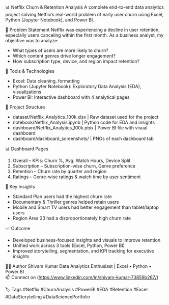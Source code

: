  📊 Netflix Churn & Retention Analysis
A complete end-to-end data analytics project solving Netflix’s real-world problem of early user churn using Excel, Python (Jupyter Notebook), and Power BI.

🚩 Problem Statement
Netflix was experiencing a decline in user retention, especially users canceling within the first month. As a business analyst, my objective was to analyze:
- What types of users are more likely to churn?
- Which content genres drive longer engagement?
- How subscription type, device, and region impact retention?

🧰 Tools & Technologies
- Excel: Data cleaning, formatting
- Python (Jupyter Notebook): Exploratory Data Analysis (EDA), visualizations
- Power BI: Interactive dashboard with 4 analytical pages

📁 Project Structure
- dataset/Netflix_Analytics_100k.xlsx | Raw dataset used for the project 
- notebook/Netflix_Analysis.ipynb | Python code for EDA and insights 
- dashboard/Netflix_Analytics_100k.pbix | Power BI file with visual dashboard 
- dashboard/dashboard_screenshots/ | PNGs of each dashboard tab 

📊 Dashboard Pages
1. Overall – KPIs: Churn %, Avg. Watch Hours, Device Split
2. Subscription – Subscription-wise churn, Genre preference
3. Retention – Churn rate by quarter and region
4. Ratings – Genre-wise ratings & watch time by user sentiment

📌 Key Insights
- Standard Plan users had the highest churn rate
- Documentary & Thriller genres helped retain users
- Mobile and Smart TV users had better engagement than tablet/laptop users
- Region Area 23 had a disproportionately high churn rate

📈 Outcome
- Developed business-focused insights and visuals to improve retention
- Unified work across 3 tools (Excel, Python, Power BI)
- Improved storytelling, segmentation, and KPI tracking for executive insights

👨‍💻 Author
Shivam Kumar
Data Analytics Enthusiast | Excel • Python • Power BI  
📫 Connect on (https://www.linkedin.com/in/shivam-kumar-73859b267/)

🏷 Tags
#Netflix #ChurnAnalysis #PowerBI #EDA #Retention #Excel #DataStorytelling #DataSciencePortfolio
